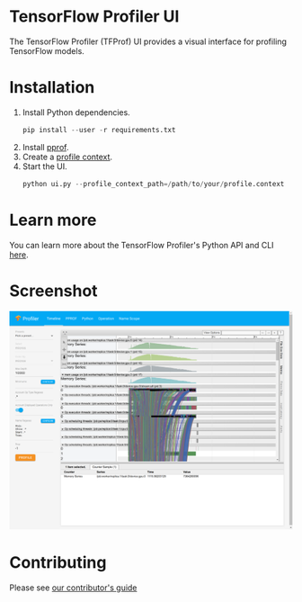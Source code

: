 # TensorFlow Profiler UI

The TensorFlow Profiler (TFProf) UI provides a visual interface for profiling TensorFlow models.

# Installation
1) Install Python dependencies.
   ```s
   pip install --user -r requirements.txt
   ```
2) Install [pprof](https://github.com/google/pprof#building-pprof).
3) Create a [profile context](https://github.com/tensorflow/tensorflow/blob/master/tensorflow/core/profiler/README.md#quick-start).
3) Start the UI.
   ```s
   python ui.py --profile_context_path=/path/to/your/profile.context
   ```

# Learn more
You can learn more about the TensorFlow Profiler's Python API and CLI [here](https://github.com/tensorflow/tensorflow/blob/master/tensorflow/core/profiler/README.md#quick-start).

# Screenshot
<img src="docs/images/preview.png">

# Contributing
Please see [our contributor's guide](/CONTRIBUTING.md)
